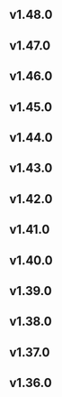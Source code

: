 ## v1.48.0
## v1.47.0
## v1.46.0
## v1.45.0
## v1.44.0
## v1.43.0
## v1.42.0
## v1.41.0
## v1.40.0
## v1.39.0
## v1.38.0
## v1.37.0
## v1.36.0
